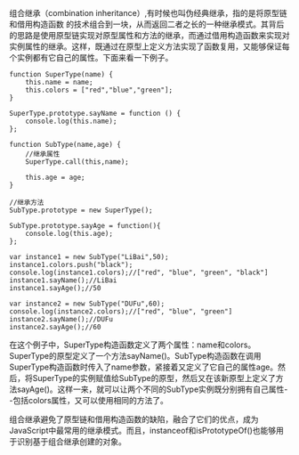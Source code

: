 组合继承（combination inheritance）,有时候也叫伪经典继承，指的是将原型链和借用构造函数
的技术组合到一块，从而返回二者之长的一种继承模式。其背后的思路是使用原型链实现对原型属性和方法的继承，而通过借用构造函数来实现对实例属性的继承。这样，既通过在原型上定义方法实现了函数复用，又能够保证每个实例都有它自己的属性。下面来看一下例子。

    function SuperType(name) {
        this.name = name;
        this.colors = ["red","blue","green"];
    }

    SuperType.prototype.sayName = function () {
        console.log(this.name);
    };

    function SubType(name,age) {
        //继承属性
        SuperType.call(this,name);

        this.age = age;
    }

    //继承方法
    SubType.prototype = new SuperType();

    SubType.prototype.sayAge = function(){
        console.log(this.age);
    };

    var instance1 = new SubType("LiBai",50);
    instance1.colors.push("black");
    console.log(instance1.colors);//["red", "blue", "green", "black"]
    instance1.sayName();//LiBai
    instance1.sayAge();//50

    var instance2 = new SubType("DUFu",60);
    console.log(instance2.colors);//["red", "blue", "green"]
    instance2.sayName();//DUFu
    instance2.sayAge();//60

在这个例子中，SuperType构造函数定义了两个属性：name和colors。SuperType的原型定义了一个方法sayName()。SubType构造函数在调用SuperType构造函数时传入了name参数，紧接着又定义了它自己的属性age。然后，将SuperType的实例赋值给SubType的原型，然后又在该新原型上定义了方法sayAge()。这样一来，就可以让两个不同的SubType实例既分别拥有自己属性--包括colors属性，又可以使用相同的方法了。

组合继承避免了原型链和借用构造函数的缺陷，融合了它们的优点，成为JavaScript中最常用的继承模式。而且，instanceof和isPrototypeOf()也能够用于识别基于组合继承创建的对象。
